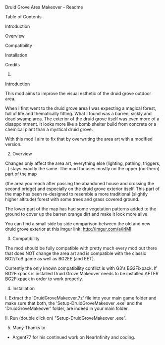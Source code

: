 
Druid Grove Area Makeover - Readme

Table of Contents

Introduction

Overview

Compatibility

Installation

Credits

1.
Introduction

This mod aims to improve
the visual esthetic of the druid grove outdoor area.

When I first went to the
druid grove area I was expecting a magical forest, full of life and
thematically fitting. What I found was a barren, sickly and dead
swamp area. The exterior of the druid grove itself was even more of a
disappointment. It looks more like a bomb shelter build from concrete
or a chemical plant than a mystical druid grove.

With this mod I aim to fix
that by overwriting the area art with a modified version.


2. Overview

Changes only affect the
area art, everything else (lighting, pathing, triggers, ..) stays
exactly the same. The mod focuses mostly on the upper (northern) part
of the map 

(the area you reach after
passing the abandoned house and crossing the second bridge) and
especially on the druid grove exterior itself. This part of the map
has been re-designed to resemble a more traditional (slightly higher
altitude) forest with some trees and grass covered ground. 

The lower part of the map
has had some vegetation patterns added to the ground to cover up the
barren orange dirt and make it look more alive.

You can find a small side
by side comparison between the old and new druid grove exterior at
this imgur link: http://imgur.com/a/lrIMI


3. Compatibility

The mod
should be fully compatible with pretty much every mod out there that
does NOT change the area art and is compatible with the
classic BG2/ToB game as well as BG2EE (and EET).

Currently the only known compatibility conflict is with G3's BG2Fixpack.
If BG2Fixpack is installed Druid Grove Makeover needs to be installed 
AFTER BG2Fixpack in order to work properly.

4. Installation

I. Extract the
'DruidGroveMakeover.7z' file into your main game folder and make sure
that both, the 'Setup-DruidGroveMakeover .exe' and the
'DruidGroveMakeover' folder, are indeed in your main folder.

II. Run (double click on)
"Setup-DruidGroveMakeover .exe".


5. Many Thanks to

- Argent77 for his continued work on NearInfinity and coding.

